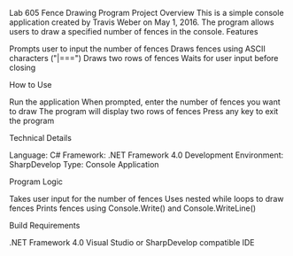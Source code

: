 Lab 605 Fence Drawing Program
Project Overview
This is a simple console application created by Travis Weber on May 1, 2016. The program allows users to draw a specified number of fences in the console.
Features

Prompts user to input the number of fences
Draws fences using ASCII characters ("|===")
Draws two rows of fences
Waits for user input before closing

How to Use

Run the application
When prompted, enter the number of fences you want to draw
The program will display two rows of fences
Press any key to exit the program

Technical Details

Language: C#
Framework: .NET Framework 4.0
Development Environment: SharpDevelop
Type: Console Application

Program Logic

Takes user input for the number of fences
Uses nested while loops to draw fences
Prints fences using Console.Write() and Console.WriteLine()

Build Requirements

.NET Framework 4.0
Visual Studio or SharpDevelop compatible IDE
